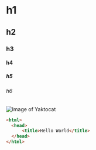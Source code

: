 # h1
## h2
### h3
#### h4
##### h5
###### h6
![Image of Yaktocat](https://octodex.github.com/images/yaktocat.png)
```html
<html>
  <head>
      <title>Hello World</title>
  </head>
</html>
```
